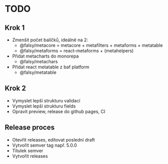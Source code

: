 # TODO

## Krok 1
- Zmenšit počet balíčků, ideálně na 2:
  - @falsy/metacore = metacore + metafilters + metaforms + metatable
  - @falsy/metaforms = react-metaforms + (metahelpers)
- Přidat metacharts do monorepa
  - @falsy/metachars
- Přidat react metatable z baf platform 
  - @falsy/metatable

## Krok 2
- Vymyslet lepší strukturu validací
- Vymyslet lepší strukturu fields
- Opravit preview, release do github pages, CI

## Release proces
- Otevřít releases, editovat poslední draft
- Vytvořit semver tag např. 5.0.0
- Titulek semver
- Vytvořit releases
